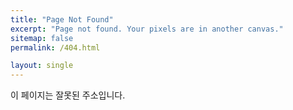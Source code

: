 ```yaml
---
title: "Page Not Found"
excerpt: "Page not found. Your pixels are in another canvas."
sitemap: false
permalink: /404.html

layout: single
---
```



이 페이지는 잘못된 주소입니다.
